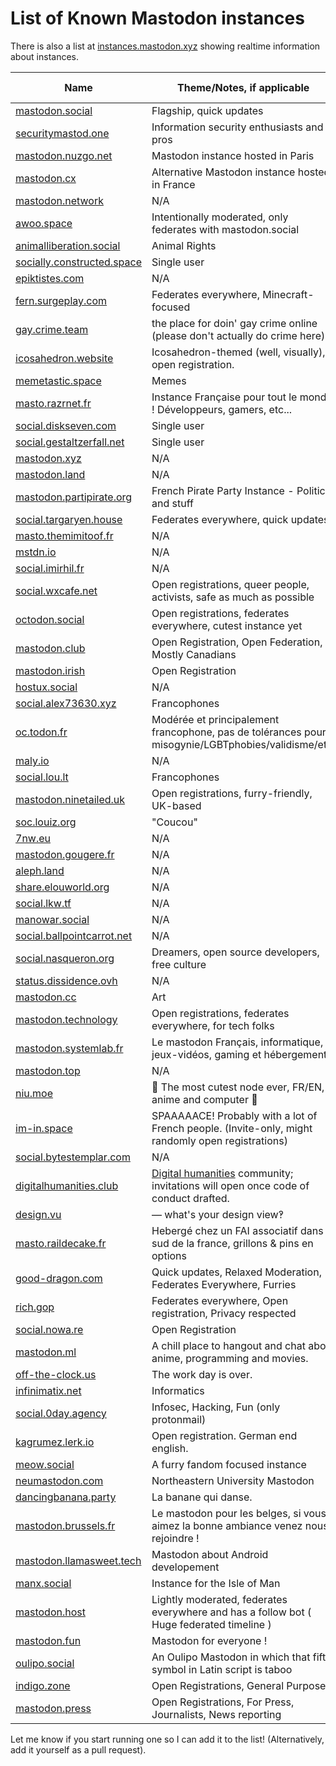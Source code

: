 List of Known Mastodon instances
==========================

There is also a list at [instances.mastodon.xyz](https://instances.mastodon.xyz) showing realtime information about instances.

| Name | Theme/Notes, if applicable | Open Registrations | IPv6 |
| -------------|-------------|---|---|
| [mastodon.social](https://mastodon.social) |Flagship, quick updates|No|No|
| [securitymastod.one](https://securitymastod.one/) |Information security enthusiasts and pros|Yes|Yes|
| [mastodon.nuzgo.net](https://mastodon.nuzgo.net/) |Mastodon instance hosted in Paris |Yes|No|
| [mastodon.cx](https://mastodon.cx/) |Alternative Mastodon instance hosted in France|Yes|Yes|
| [mastodon.network](https://mastodon.network) |N/A|Yes|Yes|
| [awoo.space](https://awoo.space) |Intentionally moderated, only federates with mastodon.social|Yes|No|
| [animalliberation.social](https://animalliberation.social) |Animal Rights|Yes|No|
| [socially.constructed.space](https://socially.constructed.space) |Single user|No|No|
| [epiktistes.com](https://epiktistes.com) |N/A|Yes|No|
| [fern.surgeplay.com](https://fern.surgeplay.com) |Federates everywhere, Minecraft-focused|Yes|No
| [gay.crime.team](https://gay.crime.team) |the place for doin' gay crime online (please don't actually do crime here)|No|No|
| [icosahedron.website](https://icosahedron.website/) |Icosahedron-themed (well, visually), open registration.|Yes|No|
| [memetastic.space](https://memetastic.space) |Memes|Yes|No|
| [masto.razrnet.fr](https://masto.razrnet.fr) |Instance Française pour tout le monde ! Développeurs, gamers, etc...|Yes|No|
| [social.diskseven.com](https://social.diskseven.com) |Single user|No|Yes|
| [social.gestaltzerfall.net](https://social.gestaltzerfall.net) |Single user|No|No|
| [mastodon.xyz](https://mastodon.xyz) |N/A|Yes|Yes|
| [mastodon.land](https://mastodon.land) |N/A|Yes|Yes|
| [mastodon.partipirate.org](https://mastodon.partipirate.org) |French Pirate Party Instance - Politics and stuff|Yes|No|
| [social.targaryen.house](https://social.targaryen.house) |Federates everywhere, quick updates.|Yes|Yes|
| [masto.themimitoof.fr](https://masto.themimitoof.fr) |N/A|Yes|Yes|
| [mstdn.io](https://mstdn.io) |N/A|Yes|Yes|
| [social.imirhil.fr](https://social.imirhil.fr) |N/A|No|Yes|
| [social.wxcafe.net](https://social.wxcafe.net) |Open registrations, queer people, activists, safe as much as possible |Yes|Yes|
| [octodon.social](https://octodon.social) |Open registrations, federates everywhere, cutest instance yet|Yes|Yes|
| [mastodon.club](https://mastodon.club)|Open Registration, Open Federation, Mostly Canadians|Yes|No|
| [mastodon.irish](https://mastodon.irish)|Open Registration|Yes|No|
| [hostux.social](https://hostux.social) |N/A|Yes|Yes|
| [social.alex73630.xyz](https://social.alex73630.xyz) |Francophones|Yes|Yes|
| [oc.todon.fr](https://oc.todon.fr) |Modérée et principalement francophone, pas de tolérances pour misogynie/LGBTphobies/validisme/etc.|Yes|Yes|
| [maly.io](https://maly.io) |N/A|Yes|No|
| [social.lou.lt](https://social.lou.lt) |Francophones|Yes|No|
| [mastodon.ninetailed.uk](https://mastodon.ninetailed.uk) |Open registrations, furry-friendly, UK-based|Yes|No|
| [soc.louiz.org](https://soc.louiz.org) |"Coucou"|Yes|No|
| [7nw.eu](https://7nw.eu) |N/A|Yes|No|
| [mastodon.gougere.fr](https://mastodon.gougere.fr)|N/A|Yes|No|
| [aleph.land](https://aleph.land)|N/A|Yes|No|
| [share.elouworld.org](https://share.elouworld.org)|N/A|No|No|
| [social.lkw.tf](https://social.lkw.tf)|N/A|No|No|
| [manowar.social](https://manowar.social)|N/A|No|No|
| [social.ballpointcarrot.net](https://social.ballpointcarrot.net)|N/A|No|No|
| [social.nasqueron.org](https://social.nasqueron.org) |Dreamers, open source developers, free culture|Yes|Yes|
| [status.dissidence.ovh](https://status.dissidence.ovh)|N/A|Yes|Yes|
| [mastodon.cc](https://mastodon.cc)|Art|Yes|No|
| [mastodon.technology](https://mastodon.technology)|Open registrations, federates everywhere, for tech folks|Yes|No|
| [mastodon.systemlab.fr](https://mastodon.systemlab.fr/)|Le mastodon Français, informatique, jeux-vidéos, gaming et hébergement.|Yes|
| [mastodon.top](https://mastodon.top) |N/A|Yes|Yes|
| [niu.moe](https://niu.moe/)|:dolls: The most cutest node ever, FR/EN, anime and computer :balloon:|Yes|Yes|
| [im-in.space](https://im-in.space/)|SPAAAAACE! Probably with a lot of French people. (Invite-only, might randomly open registrations)|No|Yes|
| [social.bytestemplar.com](https://social.bytestemplar.com)|N/A|Yes|No|
| [digitalhumanities.club](http://www.digitalhumanities.club)|[Digital humanities](http://whatisdigitalhumanities.com) community; invitations will open once code of conduct drafted.|No|No
| [design.vu](https://design.vu)|— what's your design view‽|Yes|No|
| [masto.raildecake.fr](https://masto.raildecake.fr)|Hebergé chez un FAI associatif dans le sud de la france, grillons & pins en options|Yes|No|
| [good-dragon.com](https://good-dragon.com/)|Quick updates, Relaxed Moderation, Federates Everywhere, Furries|Yes|No|
| [rich.gop](https://rich.gop/)|Federates everywhere, Open registration, Privacy respected|Yes|Yes|
| [social.nowa.re](https://social.nowa.re)|Open Registration|Yes|No|
| [mastodon.ml](http://mastodon.ml) |A chill place to hangout and chat about anime, programming and movies.|Yes|Yes|
| [off-the-clock.us](https://off-the-clock.us/)|The work day is over.|Yes|No|
| [infinimatix.net](https://infinimatix.net)|Informatics|Yes|Yes|
| [social.0day.agency](https://social.0day.agency)|Infosec, Hacking, Fun (only protonmail)|Yes|Yes|
| [kagrumez.lerk.io](https://kagrumez.lerk.io)|Open registration. German end english.|Yes|No|
| [meow.social](https://meow.social)|A furry fandom focused instance|Yes|No|
| [neumastodon.com](https://neumastodon.com/)|Northeastern University Mastodon |Yes|No|
| [dancingbanana.party](https://dancingbanana.party)|La banane qui danse.|Yes|No|
| [mastodon.brussels.fr](https://mastodon.brussels/)|Le mastodon pour les belges, si vous aimez la bonne ambiance venez nous rejoindre !|Yes|Yes|
| [mastodon.llamasweet.tech](https://mastodon.llamasweet.tech/)|Mastodon about Android developement|Yes|No|
| [manx.social](https://manx.social/)|Instance for the Isle of Man|Yes|Yes|
| [mastodon.host](https://mastodon.host/)|Lightly moderated, federates everywhere and has a follow bot ( Huge federated timeline )|Yes|No|
| [mastodon.fun](https://mastodon.fun/)|Mastodon for everyone ! |Yes|Yes|
| [oulipo.social](https://oulipo.social/)|An Oulipo Mastodon in which that fifth symbol in Latin script is taboo|Yes|No|
| [indigo.zone](https://indigo.zone)|Open Registrations, General Purpose|Yes|No|
| [mastodon.press](https://mastodon.press)|Open Registrations, For Press, Journalists, News reporting|Yes|No|


Let me know if you start running one so I can add it to the list! (Alternatively, add it yourself as a pull request).

